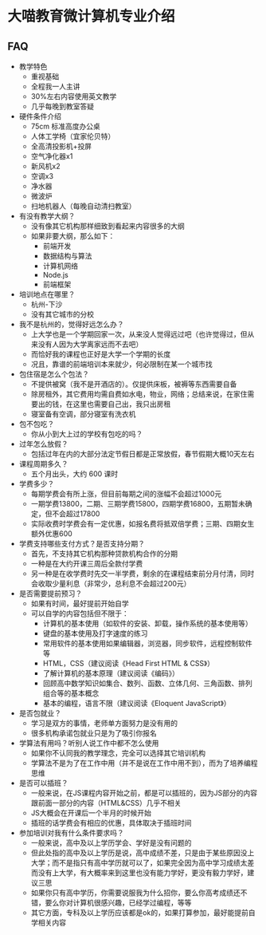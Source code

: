 # 大喵教育微计算机专业介绍

## FAQ

* 教学特色
    * 重视基础
    * 全程我一人主讲
    * 30%左右内容使用英文教学
    * 几乎每晚到教室答疑
* 硬件条件介绍
    * 75cm 标准高度办公桌
    * 人体工学椅（宜家伦贝特）
    * 全高清投影机+投屏
    * 空气净化器x1
    * 新风机x2
    * 空调x3
    * 净水器
    * 微波炉
    * 扫地机器人（每晚自动清扫教室）
* 有没有教学大纲？
    * 没有像其它机构那样细致到看起来内容很多的大纲
    * 如果非要大纲，那么如下：
        * 前端开发
        * 数据结构与算法
        * 计算机网络
        * Node.js
        * 前端框架
* 培训地点在哪里？
    * 杭州-下沙
    * 没有其它城市的分校
* 我不是杭州的，觉得好远怎么办？
    * 上大学也是一个学期回家一次，从来没人觉得远过吧（也许觉得过，但从来没有人因为大学离家远而不去吧）
    * 而恰好我的课程也正好是大学一个学期的长度
    * 况且，靠谱的前端培训本来就少，何必限制在某一个城市找
* 包住宿是怎么个包法？
    * 不提供被窝（我不是开酒店的）。仅提供床板，被褥等东西需要自备
    * 除房租外，其它费用均需自费如水电，物业，网络；总结来说，在家住需要出的钱，在这里也需要自己出，我只出房租
    * 寝室备有空调，部分寝室有洗衣机
* 包不包吃？
    * 你从小到大上过的学校有包吃的吗？
* 过年怎么放假？
    * 包括过年在内的大部分法定节假日都是正常放假，春节假期大概10天左右
* 课程周期多久？
    * 五个月出头，大约 600 课时
* 学费多少？
    * 每期学费会有所上涨，但目前每期之间的涨幅不会超过1000元
    * 一期学费13800，二期、三期学费15800，四期学费16800，五期暂未确定，但不会超过17800
    * 实际收费时学费会有一定优惠，如报名费将抵双倍学费；三期、四期女生额外优惠600
* 学费支持哪些支付方式？是否支持分期？
    * 首先，不支持其它机构那种贷款机构合作的分期
    * 一种是在大约开课三周后全款付学费
    * 另一种是在收学费时先交一半学费，剩余的在课程结束前分月付清，同时会收取少量利息（非常少，总利息不会超过200元）
* 是否需要提前预习？
    * 如果有时间，最好提前开始自学
    * 可以自学的内容包括但不限于：
        * 计算机的基本使用（如软件的安装、卸载，操作系统的基本使用等）
        * 键盘的基本使用及打字速度的练习
        * 常用软件的基本使用如果编辑器，浏览器，同步软件，远程控制软件等
        * HTML，CSS（建议阅读《Head First HTML & CSS》）
        * 了解计算机的基本原理（建议阅读《编码》）
        * 回顾高中数学知识如集合、数列、函数、立体几何、三角函数、排列组合等的基本概念
        * 基本的编程，语言不限（建议阅读《Eloquent JavaScript》）
* 是否包就业？
    * 学习是双方的事情，老师单方面努力是没有用的
    * 很多机构承诺包就业只是为了吸引你报名
* 学算法有用吗？听别人说工作中都不怎么使用
    * 如果你不认同我的教学理念，完全可以选择其它培训机构
    * 学算法不是为了在工作中用（并不是说在工作中用不到），而为了培养编程思维
* 是否可以插班？
    * 一般来说，在JS课程内容开始之前，都是可以插班的，因为JS部分的内容跟前面一部分的内容（HTML&CSS）几乎不相关
    * JS大概会在开课后一个半月的时候开始
    * 插班的话学费会有相应的优惠，具体取决于插班时间
* 参加培训对我有什么条件要求吗？
    * 一般来说，高中及以上学历学会、学好是没有问题的
    * 但此处指的高中及以上学历是说，高中成绩不差，只是由于某些原因没上大学；而不是指只有高中学历就可以了，如果完全因为高中学习成绩太差而没有上大学，有大概率来到这里也没有能力学好，更没有毅力学好，建议三思
    * 如果你只有高中学历，你需要说服我为什么招你，要么你高考成绩还不错，要么你对计算机很感兴趣，已经学过编程，等等
    * 其它方面，专科及以上学历应该都是ok的，如果打算参加，最好能提前自学相关内容


